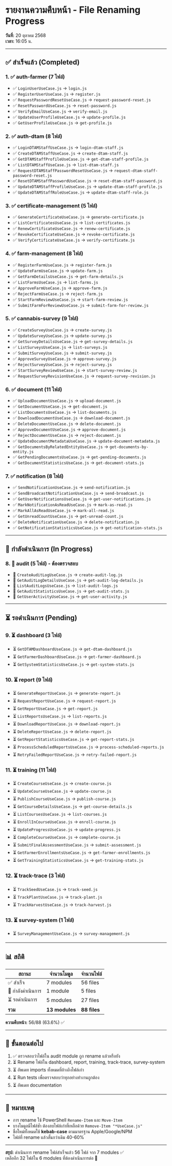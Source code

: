 # รายงานความคืบหน้า - File Renaming Progress

**วันที่:** 20 ตุลาคม 2568  
**เวลา:** 16:05 น.

---

## ✅ สำเร็จแล้ว (Completed)

### 1. ✅ **auth-farmer** (7 ไฟล์)

- ✅ `LoginUserUseCase.js` → `login.js`
- ✅ `RegisterUserUseCase.js` → `register.js`
- ✅ `RequestPasswordResetUseCase.js` → `request-password-reset.js`
- ✅ `ResetPasswordUseCase.js` → `reset-password.js`
- ✅ `VerifyEmailUseCase.js` → `verify-email.js`
- ✅ `UpdateUserProfileUseCase.js` → `update-profile.js`
- ✅ `GetUserProfileUseCase.js` → `get-profile.js`

### 2. ✅ **auth-dtam** (8 ไฟล์)

- ✅ `LoginDTAMStaffUseCase.js` → `login-dtam-staff.js`
- ✅ `CreateDTAMStaffUseCase.js` → `create-dtam-staff.js`
- ✅ `GetDTAMStaffProfileUseCase.js` → `get-dtam-staff-profile.js`
- ✅ `ListDTAMStaffUseCase.js` → `list-dtam-staff.js`
- ✅ `RequestDTAMStaffPasswordResetUseCase.js` → `request-dtam-staff-password-reset.js`
- ✅ `ResetDTAMStaffPasswordUseCase.js` → `reset-dtam-staff-password.js`
- ✅ `UpdateDTAMStaffProfileUseCase.js` → `update-dtam-staff-profile.js`
- ✅ `UpdateDTAMStaffRoleUseCase.js` → `update-dtam-staff-role.js`

### 3. ✅ **certificate-management** (5 ไฟล์)

- ✅ `GenerateCertificateUseCase.js` → `generate-certificate.js`
- ✅ `ListCertificatesUseCase.js` → `list-certificates.js`
- ✅ `RenewCertificateUseCase.js` → `renew-certificate.js`
- ✅ `RevokeCertificateUseCase.js` → `revoke-certificate.js`
- ✅ `VerifyCertificateUseCase.js` → `verify-certificate.js`

### 4. ✅ **farm-management** (8 ไฟล์)

- ✅ `RegisterFarmUseCase.js` → `register-farm.js`
- ✅ `UpdateFarmUseCase.js` → `update-farm.js`
- ✅ `GetFarmDetailsUseCase.js` → `get-farm-details.js`
- ✅ `ListFarmsUseCase.js` → `list-farms.js`
- ✅ `ApproveFarmUseCase.js` → `approve-farm.js`
- ✅ `RejectFarmUseCase.js` → `reject-farm.js`
- ✅ `StartFarmReviewUseCase.js` → `start-farm-review.js`
- ✅ `SubmitFarmForReviewUseCase.js` → `submit-farm-for-review.js`

### 5. ✅ **cannabis-survey** (9 ไฟล์)

- ✅ `CreateSurveyUseCase.js` → `create-survey.js`
- ✅ `UpdateSurveyUseCase.js` → `update-survey.js`
- ✅ `GetSurveyDetailsUseCase.js` → `get-survey-details.js`
- ✅ `ListSurveysUseCase.js` → `list-surveys.js`
- ✅ `SubmitSurveyUseCase.js` → `submit-survey.js`
- ✅ `ApproveSurveyUseCase.js` → `approve-survey.js`
- ✅ `RejectSurveyUseCase.js` → `reject-survey.js`
- ✅ `StartSurveyReviewUseCase.js` → `start-survey-review.js`
- ✅ `RequestSurveyRevisionUseCase.js` → `request-survey-revision.js`

### 6. ✅ **document** (11 ไฟล์)

- ✅ `UploadDocumentUseCase.js` → `upload-document.js`
- ✅ `GetDocumentUseCase.js` → `get-document.js`
- ✅ `ListDocumentsUseCase.js` → `list-documents.js`
- ✅ `DownloadDocumentUseCase.js` → `download-document.js`
- ✅ `DeleteDocumentUseCase.js` → `delete-document.js`
- ✅ `ApproveDocumentUseCase.js` → `approve-document.js`
- ✅ `RejectDocumentUseCase.js` → `reject-document.js`
- ✅ `UpdateDocumentMetadataUseCase.js` → `update-document-metadata.js`
- ✅ `GetDocumentsByRelatedEntityUseCase.js` → `get-documents-by-entity.js`
- ✅ `GetPendingDocumentsUseCase.js` → `get-pending-documents.js`
- ✅ `GetDocumentStatisticsUseCase.js` → `get-document-stats.js`

### 7. ✅ **notification** (8 ไฟล์)

- ✅ `SendNotificationUseCase.js` → `send-notification.js`
- ✅ `SendBroadcastNotificationUseCase.js` → `send-broadcast.js`
- ✅ `GetUserNotificationsUseCase.js` → `get-user-notifications.js`
- ✅ `MarkNotificationAsReadUseCase.js` → `mark-as-read.js`
- ✅ `MarkAllAsReadUseCase.js` → `mark-all-read.js`
- ✅ `GetUnreadCountUseCase.js` → `get-unread-count.js`
- ✅ `DeleteNotificationUseCase.js` → `delete-notification.js`
- ✅ `GetNotificationStatisticsUseCase.js` → `get-notification-stats.js`

---

## 🔄 กำลังดำเนินการ (In Progress)

### 8. 🔄 **audit** (5 ไฟล์) - ต้องตรวจสอบ

- 🔄 `CreateAuditLogUseCase.js` → `create-audit-log.js`
- 🔄 `GetAuditLogDetailsUseCase.js` → `get-audit-log-details.js`
- 🔄 `ListAuditLogsUseCase.js` → `list-audit-logs.js`
- 🔄 `GetAuditStatisticsUseCase.js` → `get-audit-stats.js`
- 🔄 `GetUserActivityUseCase.js` → `get-user-activity.js`

---

## ⏳ รอดำเนินการ (Pending)

### 9. ⏳ **dashboard** (3 ไฟล์)

- ⏳ `GetDTAMDashboardUseCase.js` → `get-dtam-dashboard.js`
- ⏳ `GetFarmerDashboardUseCase.js` → `get-farmer-dashboard.js`
- ⏳ `GetSystemStatisticsUseCase.js` → `get-system-stats.js`

### 10. ⏳ **report** (9 ไฟล์)

- ⏳ `GenerateReportUseCase.js` → `generate-report.js`
- ⏳ `RequestReportUseCase.js` → `request-report.js`
- ⏳ `GetReportUseCase.js` → `get-report.js`
- ⏳ `ListReportsUseCase.js` → `list-reports.js`
- ⏳ `DownloadReportUseCase.js` → `download-report.js`
- ⏳ `DeleteReportUseCase.js` → `delete-report.js`
- ⏳ `GetReportStatisticsUseCase.js` → `get-report-stats.js`
- ⏳ `ProcessScheduledReportsUseCase.js` → `process-scheduled-reports.js`
- ⏳ `RetryFailedReportUseCase.js` → `retry-failed-report.js`

### 11. ⏳ **training** (11 ไฟล์)

- ⏳ `CreateCourseUseCase.js` → `create-course.js`
- ⏳ `UpdateCourseUseCase.js` → `update-course.js`
- ⏳ `PublishCourseUseCase.js` → `publish-course.js`
- ⏳ `GetCourseDetailsUseCase.js` → `get-course-details.js`
- ⏳ `ListCoursesUseCase.js` → `list-courses.js`
- ⏳ `EnrollInCourseUseCase.js` → `enroll-course.js`
- ⏳ `UpdateProgressUseCase.js` → `update-progress.js`
- ⏳ `CompleteCourseUseCase.js` → `complete-course.js`
- ⏳ `SubmitFinalAssessmentUseCase.js` → `submit-assessment.js`
- ⏳ `GetFarmerEnrollmentsUseCase.js` → `get-farmer-enrollments.js`
- ⏳ `GetTrainingStatisticsUseCase.js` → `get-training-stats.js`

### 12. ⏳ **track-trace** (3 ไฟล์)

- ⏳ `TrackSeedUseCase.js` → `track-seed.js`
- ⏳ `TrackPlantUseCase.js` → `track-plant.js`
- ⏳ `TrackHarvestUseCase.js` → `track-harvest.js`

### 13. ⏳ **survey-system** (1 ไฟล์)

- ⏳ `SurveyManagementUseCase.js` → `survey-management.js`

---

## 📊 สถิติ

| สถานะ             | จำนวนโมดูล     | จำนวนไฟล์    |
| ----------------- | -------------- | ------------ |
| ✅ สำเร็จ         | 7 modules      | 56 files     |
| 🔄 กำลังดำเนินการ | 1 module       | 5 files      |
| ⏳ รอดำเนินการ    | 5 modules      | 27 files     |
| **รวม**           | **13 modules** | **88 files** |

**ความคืบหน้า:** 56/88 (63.6%) ✅

---

## 🎯 ขั้นตอนต่อไป

1. ✅ ตรวจสอบว่าไฟล์ใน audit module ถูก rename แล้วหรือยัง
2. ⏳ Rename ไฟล์ใน dashboard, report, training, track-trace, survey-system
3. ⏳ อัพเดท imports ทั้งหมดที่อ้างอิงไฟล์เก่า
4. ⏳ Run tests เพื่อตรวจสอบว่าทุกอย่างทำงานถูกต้อง
5. ⏳ อัพเดท documentation

---

## 📝 หมายเหตุ

- การ rename ใช้ PowerShell `Rename-Item` และ `Move-Item`
- บางโมดูลมีไฟล์ซ้ำ ต้องลบไฟล์เก่าที่เหลือด้วย `Remove-Item "*UseCase.js"`
- ชื่อใหม่ทั้งหมดใช้ **kebab-case** ตามมาตรฐาน Apple/Google/NPM
- ไฟล์ที่ rename แล้วสั้นกว่าเดิม 40-60%

---

**สรุป:** ดำเนินการ rename ไฟล์สำเร็จแล้ว 56 ไฟล์ จาก 7 modules ✅  
เหลืออีก 32 ไฟล์ใน 6 modules ที่ต้องดำเนินการต่อ 🔄
